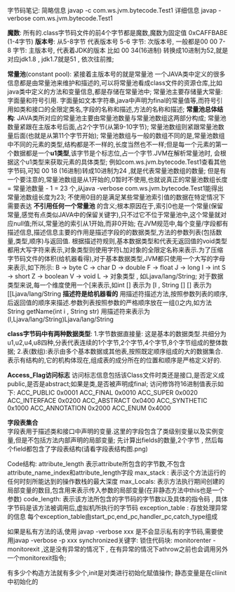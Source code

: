 字节码笔记:
   简略信息 javap -c com.ws.jvm.bytecode.Test1
   详细信息  javap -verbose com.ws.jvm.bytecode.Test1
   
**魔数**: 所有的.class字节码文件的前4个字节都是魔数,魔数为固定值 0xCAFFBABE (1-4字节)
**版本号**: 从5-8字节 代表版本号
     5-6 字节: 次版本号, 一般都是00 00
     7-8 字节: 主版本号, 代表着JDK的版本 比如 00 34(16进制) 转换成10进制为52,就是对应jdk1.8 , jdk1.7就是51 , 依次往前推;
   
**常量池**(constant pool): 紧接着主版本号的就是常量池
     一个JAVA类中定义的很多信息都是由常量池来维护和描述的,可以将常量池看成class文件的资源仓库,比如java类中定义的方法和变量信息,都是存储在常量池中; 
     常量池主要存储量大常量:字面量和符号引用. 字面量如文本字符串,java中声明为final的常量值等,而符号引用如类和接口的全限定类名,字段的名称和描述,方法的名称和描述;
**常量池总体结构**: JAVA类所对应的常量池主要由常量池数量与常量池数组这两部分构成;
     常量池数量紧跟在主版本号后面,占2个字节(从第9-10字节); 常量池数组则紧跟常量池数量后面(也就是从第11个字节开始);
     常量池数组与一般的数组不同的是,常量池数组中不同的元素的类型,结构都是不一样的,长度当然也不一样;但是每一个元素的第一个数据都是一个**u1类型**,该字节是个标志位,占一个字节.JVM在解析常量池时,
     会根据这个u1类型来获取元素的具体类型;
     例如com.ws.jvm.bytecode.Test1查看其他字节码,可知 00 18 (16进制)转成10进制为24 ,就是代表常量池数组的数量;
     但是有一个要注意的,常量池数组是从1开始的,0暂时不使用,也就说真正的常量池数组长度 = 常量池数量 - 1 = 23 个,从java -verbose com.ws.jvm.bytecode.Test1能得出常量池数组长度为23;
     不使用0目的是满足某些常量池索引值的数据在特定情况下需要表达 **不引用任何一个常量池** 的含义;根本原因在于,索引0也是一个常量(保留常量,感觉有点类似JAVA中的保留关键字),只不过它不位于常量池中,这个常量就对应null值;所以,常量池的索引从1开始,而非0开始;
     在JVM规范中,每个变量/字段都有描述信息,描述信息主要的作用是描述字段的的数据类型,方法的参数列表(包括数量,类型,顺序)与返回值.
     根据描述符规则,基本数据类型和代表无返回值的void类型都用大写字符来表示,对象类型则使用字符L加对象的全限定名称来表示.为了压缩字节码文件的体积(给机器看得),对于基本数据类型,JVM都只使用一个大写的字母来表示,如下所示:
       B -> byte
       C -> char
       D -> double
       F -> float
       J -> long 
       I -> int
       S -> short
       Z -> boolean
       V -> void
       L -> 对象类型 , 如Ljava/lang/String;
    对于数据类型来说,每一个维度使用一个[来表示,如int [] 表示为 [I , String [] [] 表示为 [[Ljava/lang/String
    **描述符是给机器看的**
    用描述符描述方法,按照参数列表的顺序,后返回值的顺序来描述.参数列表按照参数的严格顺序放在一组()之内,如方法 String getName(int i , String str) 用描述符来表示为 (I,Ljava/lang/String)Ljava/lang/String
     
**class字节码中有两种数据类型**:
    1.字节数据直接量:  这是基本的数据类型.共细分为u1,u2,u4,u8四种,分表代表连续的1个字节,2个字节,4个字节,8个字节组成的整体数据;
    2.表(数组):表示由多个基本数据或其他表,按照既定顺序组成的大的数据集合.表示有结构的,它的机构体现在,组成表的成分所在的位置和顺序是严格定义好的.

**Access_Flag访问标志**
    访问标志信息包括该Class文件时类还是接口,是否定义成public,是否是abstract;如果是类,是否被声明成final;
    访问修饰符16进制值表示如下:
        ACC_PUBLIC      0x0001 
        ACC_FINAL       0x0010
        ACC_SUPER       0x0020
        ACC_INTERFACE   0x0200
        ACC_ABSTRACT    0x0400
        ACC_SYNTHETIC   0x1000
        ACC_ANNOTATION  0x2000
        ACC_ENUM        0x4000
     
**字段表集合**    
    字段表用于描述类和接口中声明的变量.这里的字段包含了类级别变量以及实例变量,但是不包括方法内部声明的局部变量;
    先计算出fields的数量,2个字节 , 然后每个field都包含了字段表结构(请看字段表结构图.png)
    
Code结构:
    attribute_length 表示attribute所包含的字节数,不包含attribute_name_index和attribute_length字段
    max_stack : 表示这个方法运行的任何时刻所能达到的操作数栈的最大深度
    max_Locals: 表示方法执行期间创建的局部变量的数目,包含用来表示传入参数的局部变量(在非静态方法中this也是一个参数)
    code_length: 表示该方法所包含的字节码的字节数以及具体的指令码 , 具体字节码是该方法被调用后,虚拟机所执行的字节码
    exception_table : 存放处理异常的信息
      每个exception_table由start_pc,end_pc,handler_pc,catch_type组成
    

   如果是私有方法的话,使用 javap -verbose xxx 是不会显示私有的字节码,需要使用javap -verbose -p xxx
synchronized关键字:
    锁住代码块: monitorenter - monitorexit ,这是没有异常的情况下 , 在有异常的情况下athrow之前也会调用另外一个monitorexit指令; 
  
 有多少个构造方法就有多少个<init>,init是对类进行初始化赋值操作;
 静态变量是在cliinit中初始化的
    

     
     
     
     
     
     
     
     
     
     
     
     
     
     
     
     
     
     
     
     
     
     
     
     
     
     
     
        
     
     
     
     
   
    
    